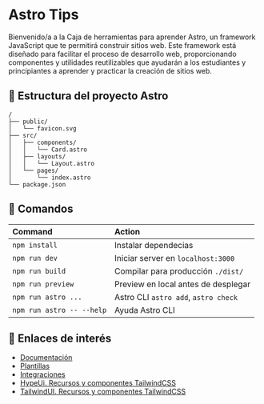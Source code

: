 # Astro Tips

Bienvenido/a a la Caja de herramientas para aprender Astro, un framework JavaScript que te permitirá construir sitios web. Este framework está diseñado para facilitar el proceso de desarrollo web, proporcionando componentes y utilidades reutilizables que ayudarán a los estudiantes y principiantes a aprender y practicar la creación de sitios web.

## 🚀 Estructura del proyecto Astro

```
/
├── public/
│   └── favicon.svg
├── src/
│   ├── components/
│   │   └── Card.astro
│   ├── layouts/
│   │   └── Layout.astro
│   └── pages/
│       └── index.astro
└── package.json
```

## 🧞 Comandos

| Command                   | Action                               |
| :------------------------ | :----------------------------------- |
| `npm install`             | Instalar dependecias                 |
| `npm run dev`             | Iniciar server en `localhost:3000`   |
| `npm run build`           | Compilar para producción `./dist/`   |
| `npm run preview`         | Preview en local antes de desplegar  |
| `npm run astro ...`       | Astro CLI `astro add`, `astro check` |
| `npm run astro -- --help` | Ayuda Astro CLI                      |

## 👀 Enlaces de interés

- [Documentación](https://docs.astro.build)
- [Plantillas](https://astro.build/themes/)
- [Integraciones](https://astro.build/integrations/)
- [HypeUi. Recursos y componentes TailwindCSS](https://www.hyperui.dev/)
- [TailwindUI. Recursos y componentes TailwindCSS](https://tailwindui.com/)
